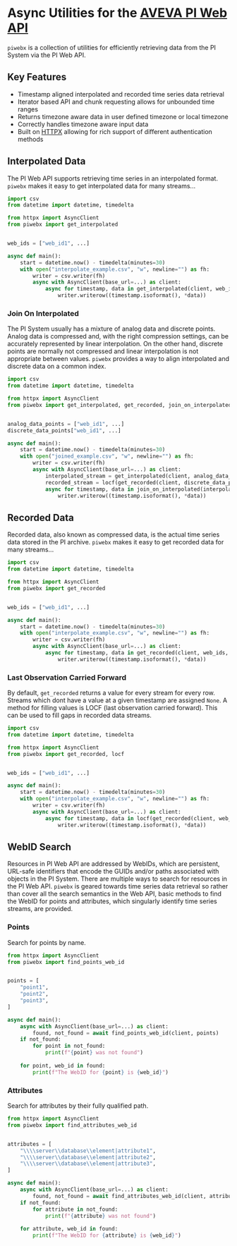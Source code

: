# Async Utilities for the [AVEVA PI Web API](https://docs.aveva.com/bundle/pi-web-api-reference/page/help.html)
`piwebx` is a collection of utilities for efficiently retrieving data from the PI System via the PI Web API.

## Key Features
- Timestamp aligned interpolated and recorded time series data retrieval
- Iterator based API and chunk requesting allows for unbounded time ranges
- Returns timezone aware data in user defined timezone or local timezone
- Correctly handles timezone aware input data
- Built on [HTTPX](https://www.python-httpx.org/) allowing for rich support of different authentication methods

## Interpolated Data
The PI Web API supports retrieving time series in an interpolated format. `piwebx` makes it easy to get interpolated data for many streams...

```python
import csv
from datetime import datetime, timedelta

from httpx import AsyncClient
from piwebx import get_interpolated


web_ids = ["web_id1", ...]

async def main():
    start = datetime.now() - timedelta(minutes=30)
    with open("interpolate_example.csv", "w", newline="") as fh:
        writer = csv.writer(fh)
        async with AsyncClient(base_url=...) as client:
            async for timestamp, data in get_interpolated(client, web_ids, start=start):
                writer.writerow((timestamp.isoformat(), *data))
```

### Join On Interpolated
The PI System usually has a mixture of analog data and discrete points. Analog data is compressed and, with the right compression settings, can be accurately represented by linear interpolation. On the other hand, discrete points are normally not compressed and linear interpolation is not appropriate between values. `piwebx` provides a way to align interpolated and discrete data on a common index.

```python
import csv
from datetime import datetime, timedelta

from httpx import AsyncClient
from piwebx import get_interpolated, get_recorded, join_on_interpolated, locf


analog_data_points = ["web_id1", ...]
discrete_data_points["web_id1", ...]

async def main():
    start = datetime.now() - timedelta(minutes=30)
    with open("joined_example.csv", "w", newline="") as fh:
        writer = csv.writer(fh)
        async with AsyncClient(base_url=...) as client:
            interpolated_stream = get_interpolated(client, analog_data_points, start_time=start)
            recorded_stream = locf(get_recorded(client, discrete_data_points, start_time=start))
            async for timestamp, data in join_on_interpolated(interpolated_stream, recorded_stream):
                writer.writerow((timestamp.isoformat(), *data))
```

## Recorded Data
Recorded data, also known as compressed data, is the actual time series data stored in the PI archive. `piwebx` makes it easy to get recorded data for many streams...

```python
import csv
from datetime import datetime, timedelta

from httpx import AsyncClient
from piwebx import get_recorded


web_ids = ["web_id1", ...]

async def main():
    start = datetime.now() - timedelta(minutes=30)
    with open("interpolate_example.csv", "w", newline="") as fh:
        writer = csv.writer(fh)
        async with AsyncClient(base_url=...) as client:
            async for timestamp, data in get_recorded(client, web_ids, start=start):
                writer.writerow((timestamp.isoformat(), *data))
```

### Last Observation Carried Forward
By default, `get_recorded` returns a value for every stream for every row. Streams which dont have a value at a given timestamp are assigned `None`. A method for filling values is LOCF (last observation carried forward). This can be used to fill gaps in recorded data streams.

```python
import csv
from datetime import datetime, timedelta

from httpx import AsyncClient
from piwebx import get_recorded, locf


web_ids = ["web_id1", ...]

async def main():
    start = datetime.now() - timedelta(minutes=30)
    with open("interpolate_example.csv", "w", newline="") as fh:
        writer = csv.writer(fh)
        async with AsyncClient(base_url=...) as client:
            async for timestamp, data in locf(get_recorded(client, web_ids, start=start)):
                writer.writerow((timestamp.isoformat(), *data))
```

## WebID Search
Resources in PI Web API are addressed by WebIDs, which are persistent, URL-safe identifiers that encode the GUIDs and/or paths associated with objects in the PI System. There are multiple ways to search for resources in the PI Web API. `piwebx` is geared towards time series data retrieval so rather than cover all the search semantics in the Web API, basic methods to find the WebID for points and attributes, which singularly identify time series streams, are provided.

### Points
Search for points by name.

```python
from httpx import AsyncClient
from piwebx import find_points_web_id


points = [
    "point1",
    "point2",
    "point3",
]

async def main():
    async with AsyncClient(base_url=...) as client:
        found, not_found = await find_points_web_id(client, points)
    if not_found:
        for point in not_found:
            print(f"{point} was not found")
    
    for point, web_id in found:
        print(f"The WebID for {point} is {web_id}")
```

### Attributes
Search for attributes by their fully qualified path.

```python
from httpx import AsyncClient
from piwebx import find_attributes_web_id


attributes = [
    "\\\\server\\database\\element|attribute1",
    "\\\\server\\database\\element|attribute2",
    "\\\\server\\database\\element|attribute3",
]

async def main():
    async with AsyncClient(base_url=...) as client:
        found, not_found = await find_attributes_web_id(client, attributes)
    if not_found:
        for attribute in not_found:
            print(f"{attribute} was not found")
    
    for attribute, web_id in found:
        print(f"The WebID for {attribute} is {web_id}")
```